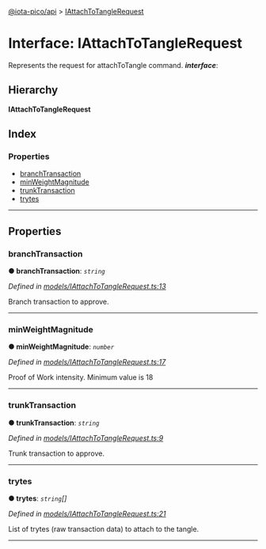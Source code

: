 [@iota-pico/api](../README.md) > [IAttachToTangleRequest](../interfaces/iattachtotanglerequest.md)

# Interface: IAttachToTangleRequest

Represents the request for attachToTangle command.
*__interface__*: 

## Hierarchy

**IAttachToTangleRequest**

## Index

### Properties

* [branchTransaction](iattachtotanglerequest.md#branchtransaction)
* [minWeightMagnitude](iattachtotanglerequest.md#minweightmagnitude)
* [trunkTransaction](iattachtotanglerequest.md#trunktransaction)
* [trytes](iattachtotanglerequest.md#trytes)

---

## Properties

<a id="branchtransaction"></a>

###  branchTransaction

**● branchTransaction**: *`string`*

*Defined in [models/IAttachToTangleRequest.ts:13](https://github.com/iota-pico/api/blob/f238b42/src/models/IAttachToTangleRequest.ts#L13)*

Branch transaction to approve.

___
<a id="minweightmagnitude"></a>

###  minWeightMagnitude

**● minWeightMagnitude**: *`number`*

*Defined in [models/IAttachToTangleRequest.ts:17](https://github.com/iota-pico/api/blob/f238b42/src/models/IAttachToTangleRequest.ts#L17)*

Proof of Work intensity. Minimum value is 18

___
<a id="trunktransaction"></a>

###  trunkTransaction

**● trunkTransaction**: *`string`*

*Defined in [models/IAttachToTangleRequest.ts:9](https://github.com/iota-pico/api/blob/f238b42/src/models/IAttachToTangleRequest.ts#L9)*

Trunk transaction to approve.

___
<a id="trytes"></a>

###  trytes

**● trytes**: *`string`[]*

*Defined in [models/IAttachToTangleRequest.ts:21](https://github.com/iota-pico/api/blob/f238b42/src/models/IAttachToTangleRequest.ts#L21)*

List of trytes (raw transaction data) to attach to the tangle.

___

